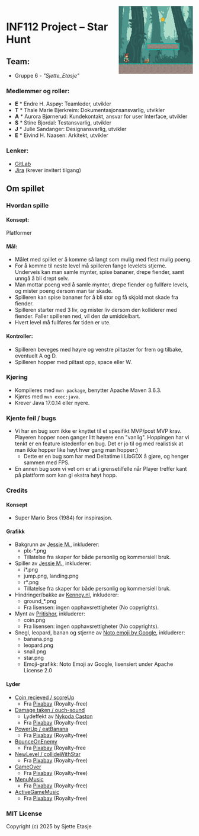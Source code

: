 <img align="right" width=200 src=".\src\main\resources\assets\starhunt.png">

# INF112 Project – **Star Hunt**

## Team:
* Gruppe 6 - *"Sjette_Etasje"*

### Medlemmer og roller:
* **E** * Endre H. Aspøy: Teamleder, utvikler
* **T** * Thale Marie Bjerkreim: Dokumentasjonsansvarlig, utvikler
* **A** * Aurora Bjørnerud: Kundekontakt, ansvar for user Interface, utvikler
* **S** * Stine Bjordal: Testansvarlig, utvikler
* **J** * Julie Sandanger: Designansvarlig, utvikler
* **E** * Eivind H. Naasen: Arkitekt, utvikler

### Lenker:
* [GitLab](https://git.app.uib.no/inf112/25v/proj/sjette-etasje)
* [Jira](https://endre-aspoy.atlassian.net/jira/core/projects/IS/board) (krever invitert tilgang)


## Om spillet 

### Hvordan spille 

#### Konsept:

Platformer

#### Mål:
- Målet med spillet er å komme så langt som mulig med flest mulig poeng. 
- For å komme til neste level må spilleren fange levelets stjerne. Underveis kan man samle mynter, spise bananer, 
  drepe fiender, samt unngå å bli drept selv.
- Man mottar poeng ved å samle mynter, drepe fiender og fullføre levels, og mister poeng dersom man tar skade.
- Spilleren kan spise bananer for å bli stor og få skjold mot skade fra fiender. 
- Spilleren starter med 3 liv, og mister liv dersom den kolliderer med fiender. Faller spilleren ned, vil den dø umiddelbart.
- Hvert level må fullføres før tiden er ute.

#### Kontroller: 
- Spilleren beveges med høyre og venstre piltaster for frem og tilbake, eventuelt A og D. 
- Spilleren hopper med piltast opp, space eller W.

### Kjøring 
* Kompileres med `mvn package`, benytter Apache Maven 3.6.3.
* Kjøres med `mvn exec:java`.
* Krever Java 17.0.14 eller nyere.

### Kjente feil / bugs
- Vi har en bug som ikke er knyttet til et spesifikt MVP/post MVP krav. Playeren hopper noen ganger litt høyere enn "vanlig". Hoppingen
  har vi tenkt er en feature istedenfor en bug. Det er jo til og med realistisk at man ikke hopper like høyt hver gang man hopper:)
  - Dette er en bug som har med Deltatime i LibGDX å gjøre, og henger sammen med FPS.
- En annen bug som vi vet om er at i grensetilfelle når Player treffer kant på plattform som kan gi ekstra høyt hopp.


### Credits 

#### Konsept
- Super Mario Bros (1984) for inspirasjon.

#### Grafikk
- Bakgrunn av [Jessie M.](https://jesse-m.itch.io/jungle-pack), inkluderer:
  * plx-*.png
  - Tillatelse fra skaper for både personlig og kommersiell bruk. 
- Spiller av [Jessie M.](https://jesse-m.itch.io/jungle-pack), inkluderer:
  * i*.png
  * jump.png, landing.png
  * r*.png
  - Tillatelse fra skaper for både personlig og kommersiell bruk.
- Hindringer/bakke av [Kenney.nl](https://kenney.nl/assets/roguelike-modern-city), inkluderer:
  * ground_*.png
  - Fra lisensen:  ingen opphavsrettigheter (No copyrights).
- Mynt av [Pritishor](https://opengameart.org/content/simple-coin), inkluderer:
  * coin.png
  - Fra lisensen:  ingen opphavsrettigheter (No copyrights).
- Snegl, leopard, banan og stjerne av [Noto emoji by Google](https://emoji.aranja.com/), inkluderer:
  * banana.png
  * leopard.png
  * snail.png
  * star.png
  - Emoji-grafikk: Noto Emoji av Google, lisensiert under Apache License 2.0



#### Lyder
- [Coin recieved / scoreUp](https://pixabay.com/sound-effects/coin-recieved-230517/)
  - Fra [Pixabay](https://pixabay.com/sound-effects//?utm_source=link-attribution&utm_medium=referral&utm_campaign=music&utm_content=230517) (Royalty-free)
- [Damage taken / ouch-sound](https://pixabay.com/sound-effects/characterouch2-163912/)
  - Lydeffekt av [Nykoda Caston](https://pixabay.com/users/kodasworldproductions-27998106/?utm_source=link-attribution&utm_medium=referral&utm_campaign=music&utm_content=163912)
  - Fra [Pixabay](https://pixabay.com//?utm_source=link-attribution&utm_medium=referral&utm_campaign=music&utm_content=163912)  (Royalty-free)
- [PowerUp / eatBanana](https://pixabay.com/sound-effects/game-bonus-144751/) 
  - Fra [Pixabay](https://pixabay.com/sound-effects//?utm_source=link-attribution&utm_medium=referral&utm_campaign=music&utm_content=230517) (Royalty-free)
- [BounceOnEnemy](https://pixabay.com/sound-effects/boing-6222/)
  - Fra [Pixabay](https://pixabay.com/sound-effects//?utm_source=link-attribution&utm_medium=referral&utm_campaign=music&utm_content=230517) (Royalty-free
- [NewLevel / collideWithStar](https://pixabay.com/sound-effects/level-up-5-326133/)
  - Fra [Pixabay](https://pixabay.com/sound-effects//?utm_source=link-attribution&utm_medium=referral&utm_campaign=music&utm_content=230517) (Royalty-free)
- [GameOver](https://pixabay.com/sound-effects/brass-fail-8-a-207130/)
  - Fra [Pixabay](https://pixabay.com/sound-effects//?utm_source=link-attribution&utm_medium=referral&utm_campaign=music&utm_content=230517) (Royalty-free)
- [MenuMusic](https://pixabay.com/sound-effects/jungle-nature-229896/)
  - Fra [Pixabay](https://pixabay.com/sound-effects//?utm_source=link-attribution&utm_medium=referral&utm_campaign=music&utm_content=230517) (Royalty-free)
- [ActiveGameMusic](https://pixabay.com/sound-effects/humorous-loop-275485/)
  - Fra [Pixabay](https://pixabay.com/sound-effects//?utm_source=link-attribution&utm_medium=referral&utm_campaign=music&utm_content=230517) (Royalty-free)

### MIT License

Copyright (c) 2025 by Sjette Etasje
